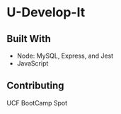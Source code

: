   # U-Develop-It


## Built With
* Node: MySQL, Express, and Jest
* JavaScript


## Contributing
UCF BootCamp Spot

